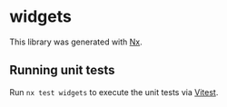 # widgets

This library was generated with [Nx](https://nx.dev).

## Running unit tests

Run `nx test widgets` to execute the unit tests via [Vitest](https://vitest.dev/).
